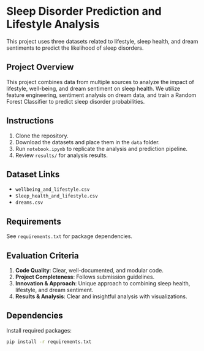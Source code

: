 # Sleep Disorder Prediction and Lifestyle Analysis

This project uses three datasets related to lifestyle, sleep health, and dream sentiments to predict the likelihood of sleep disorders. 

## Project Overview
This project combines data from multiple sources to analyze the impact of lifestyle, well-being, and dream sentiment on sleep health. We utilize feature engineering, sentiment analysis on dream data, and train a Random Forest Classifier to predict sleep disorder probabilities.

## Instructions
1. Clone the repository.
2. Download the datasets and place them in the `data` folder.
3. Run `notebook.ipynb` to replicate the analysis and prediction pipeline.
4. Review `results/` for analysis results.

## Dataset Links
- `wellbeing_and_lifestyle.csv`
- `Sleep_health_and_lifestyle.csv`
- `dreams.csv`

## Requirements
See `requirements.txt` for package dependencies.

## Evaluation Criteria
1. **Code Quality**: Clear, well-documented, and modular code.
2. **Project Completeness**: Follows submission guidelines.
3. **Innovation & Approach**: Unique approach to combining sleep health, lifestyle, and dream sentiment.
4. **Results & Analysis**: Clear and insightful analysis with visualizations.

## Dependencies
Install required packages:
```bash
pip install -r requirements.txt
